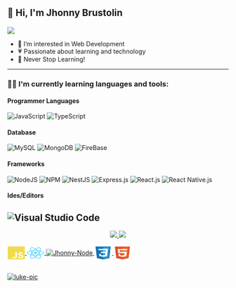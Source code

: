 ## 👋 Hi, I'm Jhonny Brustolin
 <a href="https://www.linkedin.com/in/jhonny-brustolin/" target="_blank"><img src="https://img.shields.io/badge/-LinkedIn-%230077B5?style=for-the-badge&logo=linkedin&logoColor=white" target="_blank" align="center"></a>

- 👀 I’m interested in Web Development 
- 💗 Passionate about learning and technology
- 🚀 Never Stop Learning!
---
 ### 👨‍💻 I'm currently learning languages and tools:
 #### Programmer Languages
![JavaScript](https://img.shields.io/badge/javascript-%23323330.svg?style=for-the-badge&logo=javascript&logoColor=%23F7DF1E)
![TypeScript](https://img.shields.io/badge/typescript-%23007ACC.svg?style=for-the-badge&logo=typescript&logoColor=white)

#### Database
![MySQL](https://img.shields.io/badge/mysql-%2300f.svg?style=for-the-badge&logo=mysql&logoColor=white)
![MongoDB](https://img.shields.io/badge/MongoDB-%234ea94b.svg?style=for-the-badge&logo=mongodb&logoColor=white)
![FireBase](https://img.shields.io/badge/firebase-%23E0234E.svg?style=for-the-badge&logo=firebase&logoColor=white)

#### Frameworks
![NodeJS](https://img.shields.io/badge/node.js-6DA55F?style=for-the-badge&logo=node.js&logoColor=white)
![NPM](https://img.shields.io/badge/NPM-%23000000.svg?style=for-the-badge&logo=npm&logoColor=white)
![NestJS](https://img.shields.io/badge/nestjs-%23E0234E.svg?style=for-the-badge&logo=nestjs&logoColor=white)
![Express.js](https://img.shields.io/badge/express.js-%23404d59.svg?style=for-the-badge&logo=express&logoColor=%2361DAFB)
![React.js](https://img.shields.io/badge/react.js-%23404d59.svg?style=for-the-badge&logo=express&logoColor=%2361DAFB)
![React Native.js](https://img.shields.io/badge/react-native.js-%23404d59.svg?style=for-the-badge&logo=express&logoColor=%2361DAFB)

#### Ides/Editors
![Visual Studio Code](https://img.shields.io/badge/Visual%20Studio%20Code-0078d7.svg?style=for-the-badge&logo=visual-studio-code&logoColor=white)
---

<div align="center">
  <a href="https://github.com/jhonnydevbr">
  <img height="150em" src="https://github-readme-stats.vercel.app/api?username=jhonnydevbr&show_icons=true&theme=dark&include_all_commits=true&count_private=true"/>
  <img height="150em" src="https://github-readme-stats.vercel.app/api/top-langs/?username=jhonnydevbr&layout=compact&langs_count=7&theme=dark"/>
</div>

<div style="display: inline_block"><br>
  <img align="center" alt="Jhonny-Js" height="30" width="40" src="https://raw.githubusercontent.com/devicons/devicon/master/icons/javascript/javascript-plain.svg">
  <img align="center" alt="Jhonny-React" height="30" width="40" src="https://raw.githubusercontent.com/devicons/devicon/master/icons/react/react-original.svg">
  <img align="center" alt="Jhonny-Node" height="30" width="40" src="https://cdn.jsdelivr.net/gh/devicons/devicon/icons/nodejs/nodejs-original.svg">
  <img align="center" alt="Rafa-CSS" height="30" width="40" src="https://raw.githubusercontent.com/devicons/devicon/master/icons/css3/css3-original.svg">
  <img align="center" alt="Jhonny-HTML" height="30" width="40" src="https://raw.githubusercontent.com/devicons/devicon/master/icons/html5/html5-original.svg">
</div>

##
<div>
<img align="center" alt="luke-pic" height="100"" src="https://media.discordapp.net/attachments/1001692993163628597/1001693051875504249/giphy.gif">
</div>
